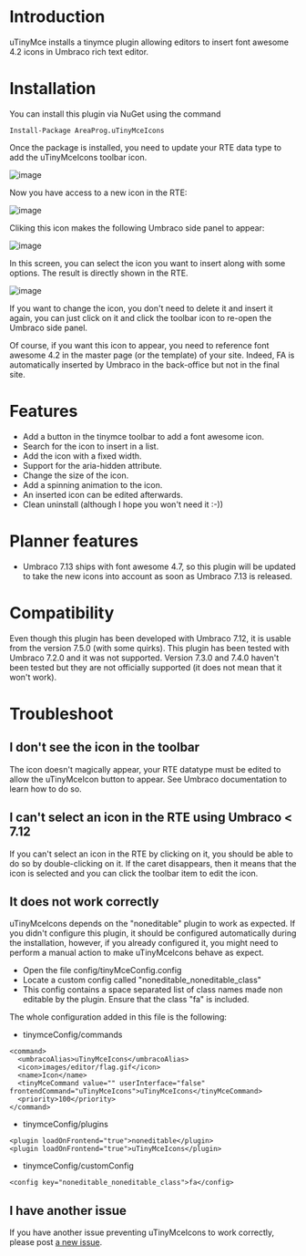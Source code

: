 # Introduction

uTinyMce installs a tinymce plugin allowing editors to insert font awesome 4.2 icons in Umbraco rich text editor.

# Installation

You can install this plugin via NuGet using the command

```
Install-Package AreaProg.uTinyMceIcons
```

Once the package is installed, you need to update your RTE data type to add the uTinyMceIcons toolbar icon.

![image](https://i.imgur.com/3D1Jawz.png)

Now you have access to a new icon in the RTE:

![image](https://i.imgur.com/WHwIaJ1.png)

Cliking this icon makes the following Umbraco side panel to appear:

![image](https://i.imgur.com/wk81e3R.png)

In this screen, you can select the icon you want to insert along with some options. 
The result is directly shown in the RTE.

![image](https://i.imgur.com/OSinCw7.png)

If you want to change the icon, you don't need to delete it and insert it again, you can just click on it and click the toolbar icon to re-open the Umbraco side panel.

Of course, if you want this icon to appear, you need to reference font awesome 4.2 in the master page (or the template) of your site. Indeed, FA is automatically inserted by Umbraco in the back-office but not in the final site.

# Features

* Add a button in the tinymce toolbar to add a font awesome icon.
* Search for the icon to insert in a list.
* Add the icon with a fixed width.
* Support for the aria-hidden attribute.
* Change the size of the icon.
* Add a spinning animation to the icon.
* An inserted icon can be edited afterwards.
* Clean uninstall (although I hope you won't need it :-))

# Planner features

* Umbraco 7.13 ships with font awesome 4.7, so this plugin will be updated to take the new icons into account as soon as Umbraco 7.13 is released.

# Compatibility

Even though this plugin has been developed with Umbraco 7.12, it is usable from the version 7.5.0 (with some quirks). 
This plugin has been tested with Umbraco 7.2.0 and it was not supported.
Version 7.3.0 and 7.4.0 haven't been tested but they are not officially supported (it does not mean that it won't work).

# Troubleshoot

## I don't see the icon in the toolbar

The icon doesn't magically appear, your RTE datatype must be edited to allow the uTinyMceIcon button to appear. See Umbraco documentation to learn how to do so.

## I can't select an icon in the RTE using Umbraco < 7.12

If you can't select an icon in the RTE by clicking on it, you should be able to do so by double-clicking on it. If the caret disappears, then it means that the icon is selected and you can click the toolbar item to edit the icon.

## It does not work correctly

uTinyMceIcons depends on the "noneditable" plugin to work as expected. If you didn't configure this plugin, it should be configured automatically during the installation, however, if you already configured it, you might need to perform a manual action to make uTinyMceIcons behave as expect.

* Open the file config/tinyMceConfig.config
* Locate a custom config called "noneditable_noneditable_class"
* This config contains a space separated list of class names made non editable by the plugin. Ensure that the class "fa" is included.

The whole configuration added in this file is the following:

* tinymceConfig/commands

```
<command>
  <umbracoAlias>uTinyMceIcons</umbracoAlias>
  <icon>images/editor/flag.gif</icon>
  <name>Icon</name>
  <tinyMceCommand value="" userInterface="false" frontendCommand="uTinyMceIcons">uTinyMceIcons</tinyMceCommand>
  <priority>100</priority>
</command>
```

* tinymceConfig/plugins

```
<plugin loadOnFrontend="true">noneditable</plugin>
<plugin loadOnFrontend="true">uTinyMceIcons</plugin>
```

* tinymceConfig/customConfig

```
<config key="noneditable_noneditable_class">fa</config>
```

## I have another issue

If you have another issue preventing uTinyMceIcons to work correctly, please post [a new issue](https://github.com/ssougnez/uTinyMceIcons/issues).
